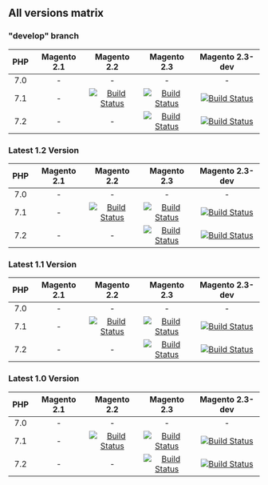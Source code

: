 ## All versions matrix

### "develop" branch
| PHP   | Magento 2.1     |   Magento 2.2                                                                                                                                                                                         | Magento 2.3                                                                                                                                                                                        | Magento 2.3-dev                                                                                                                                                                                    |
|:---:  |:---:            |:---:                                                                                                                                                                                                  |:---:                                                                                                                                                                                                 |:---:                                                                                                                                                                                             |
| 7.0   | -               | -                                                                                                                                                                                                     | -                                                                                                                                                                                                  | -                                                                                                                                                                                                  |
| 7.1   | -               | [![Build Status](https://travis-matrix-badges.herokuapp.com/repos/magento-hackathon/m2-content-provisioning/branches/develop/1)](https://travis-ci.org/magento-hackathon/m2-content-provisioning)    | [![Build Status](https://travis-matrix-badges.herokuapp.com/repos/magento-hackathon/m2-content-provisioning/branches/develop/2)](https://travis-ci.org/magento-hackathon/m2-content-provisioning) | [![Build Status](https://travis-matrix-badges.herokuapp.com/repos/magento-hackathon/m2-content-provisioning/branches/develop/3)](https://travis-ci.org/magento-hackathon/m2-content-provisioning)     |
| 7.2   | -               | -                                                                                                                                                                                                     | [![Build Status](https://travis-matrix-badges.herokuapp.com/repos/magento-hackathon/m2-content-provisioning/branches/develop/4)](https://travis-ci.org/magento-hackathon/m2-content-provisioning) | [![Build Status](https://travis-matrix-badges.herokuapp.com/repos/magento-hackathon/m2-content-provisioning/branches/develop/5)](https://travis-ci.org/magento-hackathon/m2-content-provisioning)   |

### Latest 1.2 Version
| PHP   | Magento 2.1     |   Magento 2.2                                                                                                                                                                                         | Magento 2.3                                                                                                                                                                                        | Magento 2.3-dev                                                                                                                                                                                    |
|:---:  |:---:            |:---:                                                                                                                                                                                                  |:---:                                                                                                                                                                                                 |:---:                                                                                                                                                                                             |
| 7.0   | -               | -                                                                                                                                                                                                     | -                                                                                                                                                                                                  | -                                                                                                                                                                                                  |
| 7.1   | -               | [![Build Status](https://travis-matrix-badges.herokuapp.com/repos/magento-hackathon/m2-content-provisioning/branches/1.2/1)](https://travis-ci.org/magento-hackathon/m2-content-provisioning)         | [![Build Status](https://travis-matrix-badges.herokuapp.com/repos/magento-hackathon/m2-content-provisioning/branches/1.2/2)](https://travis-ci.org/magento-hackathon/m2-content-provisioning)      | [![Build Status](https://travis-matrix-badges.herokuapp.com/repos/magento-hackathon/m2-content-provisioning/branches/1.2/3)](https://travis-ci.org/magento-hackathon/m2-content-provisioning)      |
| 7.2   | -               | -                                                                                                                                                                                                     | [![Build Status](https://travis-matrix-badges.herokuapp.com/repos/magento-hackathon/m2-content-provisioning/branches/1.2/4)](https://travis-ci.org/magento-hackathon/m2-content-provisioning)      | [![Build Status](https://travis-matrix-badges.herokuapp.com/repos/magento-hackathon/m2-content-provisioning/branches/1.2/5)](https://travis-ci.org/magento-hackathon/m2-content-provisioning)      |

### Latest 1.1 Version
| PHP   | Magento 2.1     |   Magento 2.2                                                                                                                                                                                         | Magento 2.3                                                                                                                                                                                        | Magento 2.3-dev                                                                                                                                                                                    |
|:---:  |:---:            |:---:                                                                                                                                                                                                  |:---:                                                                                                                                                                                                 |:---:                                                                                                                                                                                             |
| 7.0   | -               | -                                                                                                                                                                                                     | -                                                                                                                                                                                                  | -                                                                                                                                                                                                  |
| 7.1   | -               | [![Build Status](https://travis-matrix-badges.herokuapp.com/repos/magento-hackathon/m2-content-provisioning/branches/1.1/1)](https://travis-ci.org/magento-hackathon/m2-content-provisioning)         | [![Build Status](https://travis-matrix-badges.herokuapp.com/repos/magento-hackathon/m2-content-provisioning/branches/1.1/2)](https://travis-ci.org/magento-hackathon/m2-content-provisioning)      | [![Build Status](https://travis-matrix-badges.herokuapp.com/repos/magento-hackathon/m2-content-provisioning/branches/1.1/3)](https://travis-ci.org/magento-hackathon/m2-content-provisioning)       |
| 7.2   | -               | -                                                                                                                                                                                                     | [![Build Status](https://travis-matrix-badges.herokuapp.com/repos/magento-hackathon/m2-content-provisioning/branches/1.1/4)](https://travis-ci.org/magento-hackathon/m2-content-provisioning)      | [![Build Status](https://travis-matrix-badges.herokuapp.com/repos/magento-hackathon/m2-content-provisioning/branches/1.1/5)](https://travis-ci.org/magento-hackathon/m2-content-provisioning)      |

### Latest 1.0 Version
| PHP   | Magento 2.1     |   Magento 2.2                                                                                                                                                                                         | Magento 2.3                                                                                                                                                                                        | Magento 2.3-dev                                                                                                                                                                                    |
|:---:  |:---:            |:---:                                                                                                                                                                                                  |:---:                                                                                                                                                                                                 |:---:                                                                                                                                                                                             |
| 7.0   | -               | -                                                                                                                                                                                                     | -                                                                                                                                                                                                  | -                                                                                                                                                                                                  |
| 7.1   | -               | [![Build Status](https://travis-matrix-badges.herokuapp.com/repos/magento-hackathon/m2-content-provisioning/branches/1.0/1)](https://travis-ci.org/magento-hackathon/m2-content-provisioning)         | [![Build Status](https://travis-matrix-badges.herokuapp.com/repos/magento-hackathon/m2-content-provisioning/branches/1.0/2)](https://travis-ci.org/magento-hackathon/m2-content-provisioning)      | [![Build Status](https://travis-matrix-badges.herokuapp.com/repos/magento-hackathon/m2-content-provisioning/branches/1.0/3)](https://travis-ci.org/magento-hackathon/m2-content-provisioning)       |
| 7.2   | -               | -                                                                                                                                                                                                     | [![Build Status](https://travis-matrix-badges.herokuapp.com/repos/magento-hackathon/m2-content-provisioning/branches/1.0/4)](https://travis-ci.org/magento-hackathon/m2-content-provisioning)      | [![Build Status](https://travis-matrix-badges.herokuapp.com/repos/magento-hackathon/m2-content-provisioning/branches/1.0/5)](https://travis-ci.org/magento-hackathon/m2-content-provisioning)      |

